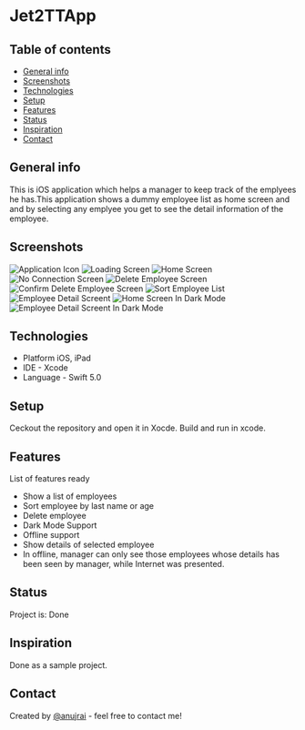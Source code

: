 # Jet2TTApp

## Table of contents
* [General info](#general-info)
* [Screenshots](#screenshots)
* [Technologies](#technologies)
* [Setup](#setup)
* [Features](#features)
* [Status](#status)
* [Inspiration](#inspiration)
* [Contact](#contact)

## General info
This is iOS application which helps a manager to keep track of the emplyees he has.This application shows a dummy employee list as home screen and and by selecting any emplyee you get to see the detail information of the employee.

## Screenshots
![Application Icon](./img/AppIcon.png?raw=true "1. Application Icon")
![Loading Screen](./img/Loading_screen.png?raw=true "2. Loading Screen")
![Home Screen](./img/Home_Screen.png?raw=true "3. Home Screen")
![No Connection Screen](./img/No_Connection.png?raw=true "4. No Connection Screen")
![Delete Employee Screen](./img/Delete_Employee.png?raw=true "5. Delete Employee Screen")
![Confirm Delete Employee Screen](./img/Confirm_Employee_Delete.png?raw=true "6. Confirm Delete Employee Screen")
![Sort Employee List](./img/Sort_Employee_List.png?raw=true "7. Sort Employee List")
![Employee Detail Screent](./img/Employee_Detail_Info.png?raw=true "8. Employee Detail Screent")
![Home Screen In Dark Mode](./img/Home_Screen_Dark_Mode.png?raw=true "9. Employee Detail Screent In Dark Mode")
![Employee Detail Screent In Dark Mode](./img/Employee_Details_Dark_Mode.png?raw=true "10. Employee Detail Screent In Dark Mode")

## Technologies
* Platform iOS, iPad
* IDE - Xcode
* Language - Swift 5.0 

## Setup
Ceckout the repository and open it in Xocde. Build and run in xcode.

## Features
List of features ready 
* Show a list of employees
* Sort employee by last name or age
* Delete employee
* Dark Mode Support
* Offline support 
* Show details of selected employee
* In offline, manager can only see those employees whose details has been seen by manager, while Internet was presented.

## Status
Project is: Done

## Inspiration
Done as a sample project.

## Contact
Created by [@anujrai](anuj.rai2489@gmail.com) - feel free to contact me!
